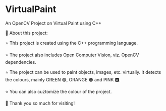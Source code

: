 # VirtualPaint
An OpenCV Project on Virtual Paint using C++

💫 About this project:

⭐ This project is created using the C++ programming language.

⭐ The project also includes Open Computer Vision, viz. OpenCV dependencies.

⭐ The project can be used to paint objects, images, etc. virtually. It detects the colours, mainly GREEN 🟢, ORANGE 🟠 and PINK 🅰️.

⭐ You can also cuztomize the colour of the project.

🤗 Thank you so much for visiting!
